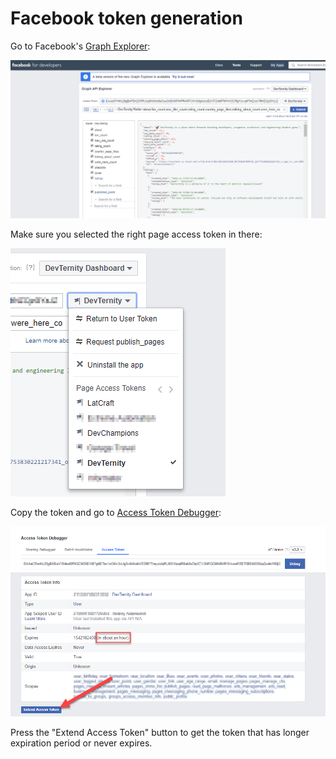 
# Facebook token generation

Go to Facebook's [Graph Explorer](https://developers.facebook.com/tools/explorer):

![s](https://raw.githubusercontent.com/devternity/event-dashboard/master/assets/images/facebook_ge.png)

Make sure you selected the right page access token in there:

![s](https://raw.githubusercontent.com/devternity/event-dashboard/master/assets/images/facebook_ge_at.png)

Copy the token and go to [Access Token Debugger](https://developers.facebook.com/tools/debug/accesstoken):

![s](https://raw.githubusercontent.com/devternity/event-dashboard/master/assets/images/facebook_atd.png)

Press the "Extend Access Token" button to get the token that has longer expiration period or never expires.


